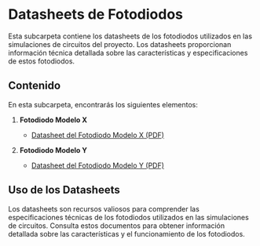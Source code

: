 # Datasheets de Fotodiodos

Esta subcarpeta contiene los datasheets de los fotodiodos utilizados en las simulaciones de circuitos del proyecto. Los datasheets proporcionan información técnica detallada sobre las características y especificaciones de estos fotodiodos.

## Contenido

En esta subcarpeta, encontrarás los siguientes elementos:

1. **Fotodiodo Modelo X**
   - [Datasheet del Fotodiodo Modelo X (PDF)](enlace-al-datasheet-fotodiodo-modelo-x.pdf)

2. **Fotodiodo Modelo Y**
   - [Datasheet del Fotodiodo Modelo Y (PDF)](enlace-al-datasheet-fotodiodo-modelo-y.pdf)

## Uso de los Datasheets

Los datasheets son recursos valiosos para comprender las especificaciones técnicas de los fotodiodos utilizados en las simulaciones de circuitos. Consulta estos documentos para obtener información detallada sobre las características y el funcionamiento de los fotodiodos.


